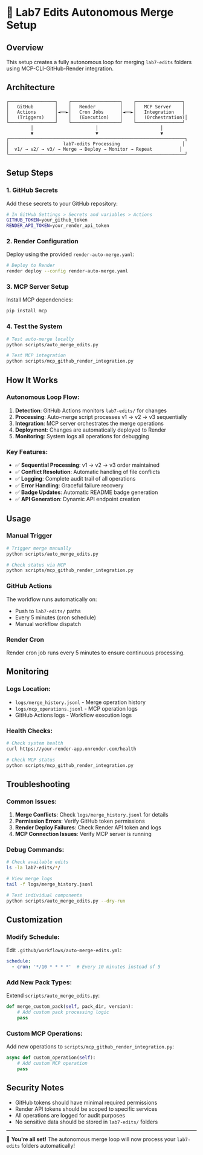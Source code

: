 # 🤖 Lab7 Edits Autonomous Merge Setup

## Overview
This setup creates a fully autonomous loop for merging `lab7-edits` folders using MCP-CLI-GitHub-Render integration.

## Architecture

```
┌─────────────────┐    ┌──────────────────┐    ┌─────────────────┐
│   GitHub        │    │   Render         │    │   MCP Server    │
│   Actions       │◄──►│   Cron Jobs      │◄──►│   Integration   │
│   (Triggers)    │    │   (Execution)    │    │   (Orchestration)│
└─────────────────┘    └──────────────────┘    └─────────────────┘
         │                       │                       │
         ▼                       ▼                       ▼
┌─────────────────────────────────────────────────────────────────┐
│                    lab7-edits Processing                       │
│  v1/ → v2/ → v3/ → Merge → Deploy → Monitor → Repeat          │
└─────────────────────────────────────────────────────────────────┘
```

## Setup Steps

### 1. GitHub Secrets
Add these secrets to your GitHub repository:

```bash
# In GitHub Settings > Secrets and variables > Actions
GITHUB_TOKEN=your_github_token
RENDER_API_TOKEN=your_render_api_token
```

### 2. Render Configuration
Deploy using the provided `render-auto-merge.yaml`:

```bash
# Deploy to Render
render deploy --config render-auto-merge.yaml
```

### 3. MCP Server Setup
Install MCP dependencies:

```bash
pip install mcp
```

### 4. Test the System
```bash
# Test auto-merge locally
python scripts/auto_merge_edits.py

# Test MCP integration
python scripts/mcp_github_render_integration.py
```

## How It Works

### Autonomous Loop Flow:

1. **Detection**: GitHub Actions monitors `lab7-edits/` for changes
2. **Processing**: Auto-merge script processes v1 → v2 → v3 sequentially
3. **Integration**: MCP server orchestrates the merge operations
4. **Deployment**: Changes are automatically deployed to Render
5. **Monitoring**: System logs all operations for debugging

### Key Features:

- ✅ **Sequential Processing**: v1 → v2 → v3 order maintained
- ✅ **Conflict Resolution**: Automatic handling of file conflicts
- ✅ **Logging**: Complete audit trail of all operations
- ✅ **Error Handling**: Graceful failure recovery
- ✅ **Badge Updates**: Automatic README badge generation
- ✅ **API Generation**: Dynamic API endpoint creation

## Usage

### Manual Trigger
```bash
# Trigger merge manually
python scripts/auto_merge_edits.py

# Check status via MCP
python scripts/mcp_github_render_integration.py
```

### GitHub Actions
The workflow runs automatically on:
- Push to `lab7-edits/` paths
- Every 5 minutes (cron schedule)
- Manual workflow dispatch

### Render Cron
Render cron job runs every 5 minutes to ensure continuous processing.

## Monitoring

### Logs Location:
- `logs/merge_history.jsonl` - Merge operation history
- `logs/mcp_operations.jsonl` - MCP operation logs
- GitHub Actions logs - Workflow execution logs

### Health Checks:
```bash
# Check system health
curl https://your-render-app.onrender.com/health

# Check MCP status
python scripts/mcp_github_render_integration.py
```

## Troubleshooting

### Common Issues:

1. **Merge Conflicts**: Check `logs/merge_history.jsonl` for details
2. **Permission Errors**: Verify GitHub token permissions
3. **Render Deploy Failures**: Check Render API token and logs
4. **MCP Connection Issues**: Verify MCP server is running

### Debug Commands:
```bash
# Check available edits
ls -la lab7-edits/*/

# View merge logs
tail -f logs/merge_history.jsonl

# Test individual components
python scripts/auto_merge_edits.py --dry-run
```

## Customization

### Modify Schedule:
Edit `.github/workflows/auto-merge-edits.yml`:
```yaml
schedule:
  - cron: '*/10 * * * *'  # Every 10 minutes instead of 5
```

### Add New Pack Types:
Extend `scripts/auto_merge_edits.py`:
```python
def merge_custom_pack(self, pack_dir, version):
    # Add custom pack processing logic
    pass
```

### Custom MCP Operations:
Add new operations to `scripts/mcp_github_render_integration.py`:
```python
async def custom_operation(self):
    # Add custom MCP operation
    pass
```

## Security Notes

- GitHub tokens should have minimal required permissions
- Render API tokens should be scoped to specific services
- All operations are logged for audit purposes
- No sensitive data should be stored in `lab7-edits/` folders

---

🎉 **You're all set!** The autonomous merge loop will now process your `lab7-edits` folders automatically!

